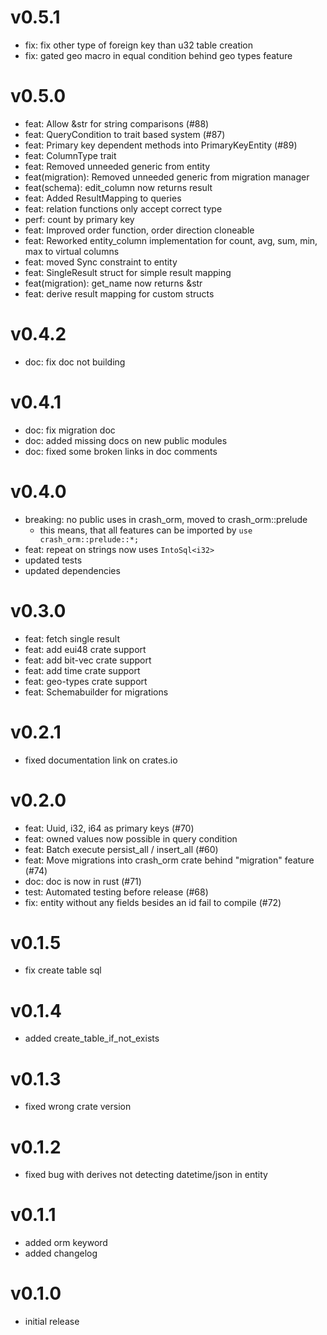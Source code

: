 # v0.5.1
- fix: fix other type of foreign key than u32 table creation
- fix: gated geo macro in equal condition behind geo types feature

# v0.5.0
- feat: Allow &str for string comparisons (#88)
- feat: QueryCondition to trait based system (#87)
- feat: Primary key dependent methods into PrimaryKeyEntity (#89)
- feat: ColumnType trait
- feat: Removed unneeded generic from entity
- feat(migration): Removed unneeded generic from migration manager
- feat(schema): edit_column now returns result
- feat: Added ResultMapping to queries
- feat: relation functions only accept correct type
- perf: count by primary key
- feat: Improved order function, order direction cloneable
- feat: Reworked entity_column implementation for count, avg, sum, min, max to virtual columns
- feat: moved Sync constraint to entity
- feat: SingleResult struct for simple result mapping
- feat(migration): get_name now returns &str
- feat: derive result mapping for custom structs

# v0.4.2
- doc: fix doc not building

# v0.4.1
- doc: fix migration doc
- doc: added missing docs on new public modules
- doc: fixed some broken links in doc comments

# v0.4.0
- breaking: no public uses in crash_orm, moved to crash_orm::prelude
  - this means, that all features can be imported by `use crash_orm::prelude::*;`
- feat: repeat on strings now uses `IntoSql<i32>`
- updated tests
- updated dependencies

# v0.3.0
- feat: fetch single result
- feat: add eui48 crate support
- feat: add bit-vec crate support
- feat: add time crate support
- feat: geo-types crate support
- feat: Schemabuilder for migrations

# v0.2.1
- fixed documentation link on crates.io

# v0.2.0
- feat: Uuid, i32, i64 as primary keys (#70)
- feat: owned values now possible in query condition
- feat: Batch execute persist_all / insert_all (#60)
- feat: Move migrations into crash_orm crate behind "migration" feature (#74)
- doc: doc is now in rust (#71)
- test: Automated testing before release (#68)
- fix: entity without any fields besides an id fail to compile (#72)

# v0.1.5
- fix create table sql

# v0.1.4
- added create_table_if_not_exists

# v0.1.3
- fixed wrong crate version

# v0.1.2
- fixed bug with derives not detecting datetime/json in entity

# v0.1.1
- added orm keyword
- added changelog

# v0.1.0
- initial release




